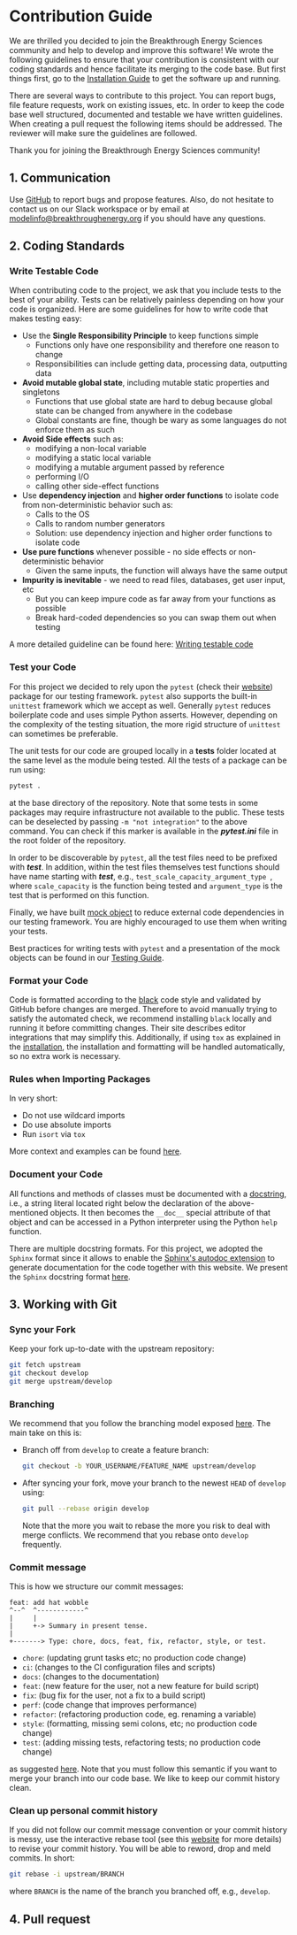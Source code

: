 # Contribution Guide
We are thrilled you decided to join the Breakthrough Energy Sciences community and help to develop and improve this software! We wrote the following guidelines to ensure that your contribution is consistent with our coding standards and hence facilitate its merging to the code base. But first things first, go to the [Installation Guide][installation] to get the software up and running.

There are several ways to contribute to this project. You can report bugs, file feature requests, work on existing issues, etc. In order to keep the code base well structured, documented and testable we have written guidelines. When creating a pull request the following items should be addressed. The reviewer will make sure the guidelines are followed.

Thank you for joining the Breakthrough Energy Sciences community!


## 1. Communication
Use [GitHub] to report bugs and propose features. Also, do not hesitate to contact us on our Slack workspace or by email at <modelinfo@breakthroughenergy.org> if you should have any questions.


## 2. Coding Standards
### Write Testable Code
When contributing code to the project, we ask that you include tests to the best of your ability. Tests can be relatively painless depending on how your code is organized. Here are some guidelines for how to write code that makes testing easy:

* Use the **Single Responsibility Principle** to keep functions simple
    * Functions only have one responsibility and therefore one reason to change
    * Responsibilities can include getting data, processing data, outputting data
* **Avoid mutable global state**, including mutable static properties and singletons
    * Functions that use global state are hard to debug because global state can be changed from anywhere in the codebase
    * Global constants are fine, though be wary as some languages do not enforce them as such
* **Avoid Side effects** such as:
    * modifying a non-local variable
    * modifying a static local variable
    * modifying a mutable argument passed by reference
    * performing I/O
    * calling other side-effect functions
* Use **dependency injection** and **higher order functions** to isolate code from non-deterministic behavior such as:
    * Calls to the OS
    * Calls to random number generators
    * Solution: use dependency injection and higher order functions to isolate code
* **Use pure functions** whenever possible - no side effects or non-deterministic behavior
    * Given the same inputs, the function will always have the same output
* **Impurity is inevitable** - we need to read files, databases, get user input, etc
    * But you can keep impure code as far away from your functions as possible
    * Break hard-coded dependencies so you can swap them out when testing

A more detailed guideline can be found here: [Writing testable code](writing_testable_code.md)


### Test your Code
For this project we decided to rely upon the `pytest` (check their [website][pytest]) package for our testing framework. `pytest` also supports the built-in `unittest` framework which we accept as well. Generally `pytest` reduces boilerplate code and uses simple Python asserts. However, depending on the complexity of the testing situation, the more rigid structure of `unittest` can sometimes be preferable.

The unit tests for our code are grouped locally in a **tests** folder located at the same level as the module being tested. All the tests of a package can be run using:
```bash
pytest .
```
at the base directory of the repository. Note that some tests in some packages may require infrastructure not available to the public. These tests can be deselected by passing `-m "not integration"` to the above command. You can check if this marker is available in the ***pytest.ini*** file in the root folder of the repository.

In order to be discoverable by `pytest`, all the test files need to be prefixed with ***test***. In addition, within the test files themselves test functions should have name starting with ***test***, e.g., `test_scale_capacity_argument_type `, where `scale_capacity` is the function being tested and `argument_type` is the test that is performed on this function.

 Finally, we have built [mock object] to reduce external code dependencies in our testing framework. You are highly encouraged to use them when writing your tests.

 Best practices for writing tests with `pytest` and a presentation of the mock objects can be found in our [Testing Guide](testing_guide.md).


### Format your Code
Code is formatted according to the [black] code style and validated by GitHub before changes are merged. Therefore to avoid manually trying to satisfy the automated check, we recommend installing `black` locally and running it before committing changes. Their site describes editor integrations that may simplify this. Additionally, if using `tox` as explained in the [installation], the installation and formatting will be handled automatically, so no extra work is necessary.


### Rules when Importing Packages
In very short:
* Do not use wildcard imports
* Do use absolute imports
* Run `isort` via `tox`

More context and examples can be found [here](import_guide.md).


### Document your Code
All functions and methods of classes must be documented with a [docstring][PEP 257], i.e., a string literal located right below the declaration of the above-mentioned objects. It then becomes the `__doc__` special attribute of that object and can be accessed in a Python interpreter using the Python `help` function.

There are multiple docstring formats. For this project, we adopted the `Sphinx` format since it allows to enable the [Sphinx's autodoc extension][Sphinx autodoc] to generate documentation for the code together with this website. We present the `Sphinx` docstring format [here](code_documentation.md).


## 3. Working with Git
### Sync your Fork
Keep your fork up-to-date with the upstream repository:
```bash
git fetch upstream
git checkout develop
git merge upstream/develop
```


### Branching
We recommend that you follow the branching model exposed [here][branching]. The main take on this is:
* Branch off from `develop` to create a feature branch:
  ```bash
  git checkout -b YOUR_USERNAME/FEATURE_NAME upstream/develop
  ```
* After syncing your fork, move your branch to the newest `HEAD` of `develop` using:
  ```bash
  git pull --rebase origin develop
  ```
  Note that the more you wait to rebase the more you risk to deal with merge conflicts. We recommend that you rebase onto `develop` frequently.


### Commit message
This is how we structure our commit messages:
```
feat: add hat wobble
^--^  ^------------^
|     |
|     +-> Summary in present tense.
|
+-------> Type: chore, docs, feat, fix, refactor, style, or test.
```

- `chore`: (updating grunt tasks etc; no production code change)
- `ci`: (changes to the CI configuration files and scripts)
- `docs`: (changes to the documentation)
- `feat`: (new feature for the user, not a new feature for build script)
- `fix`: (bug fix for the user, not a fix to a build script)
- `perf`: (code change that improves performance)
- `refactor`: (refactoring production code, eg. renaming a variable)
- `style`: (formatting, missing semi colons, etc; no production code change)
- `test`: (adding missing tests, refactoring tests; no production code change)

as suggested [here][git message]. Note that you must follow this semantic if you want to merge your branch into our code base. We like to keep our commit history clean.


### Clean up personal commit history
If you did not follow our commit message convention or your commit history is messy, use the interactive rebase tool (see this [website][git rebase] for more details) to revise your commit history. You will be able to reword, drop and meld commits. In short:
```bash
git rebase -i upstream/BRANCH
```
where `BRANCH` is the name of the branch you branched off, e.g., `develop`.


## 4. Pull request

[bes]: https://science.breakthroughenergy.org/
[black]: https://github.com/psf/black
[branching]: https://nvie.com/posts/a-successful-git-branching-model/
[GitHub]: https://github.com/Breakthrough-Energy
[git message]: https://seesparkbox.com/foundry/semantic_commit_messages
[git rebase]: https://git-scm.com/book/en/v2/Git-Tools-Rewriting-History
[installation]: ../user/installation_guide
[mock object]: https://en.wikipedia.org/wiki/Mock_object
[PEP 8]: https://www.python.org/dev/peps/pep-0008/
[PEP 257]: https://www.python.org/dev/peps/pep-0257/
[pytest]: https://docs.pytest.org/en/stable/getting-started.html
[Sphinx autodoc]: https://www.sphinx-doc.org/en/master/usage/extensions/autodoc.html
